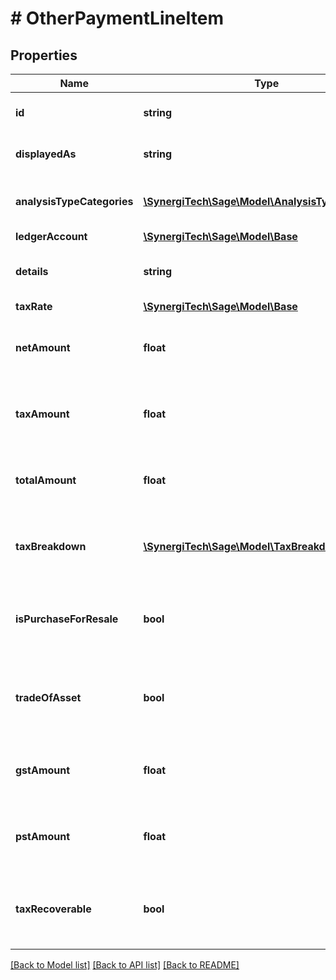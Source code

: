 # # OtherPaymentLineItem

## Properties

Name | Type | Description | Notes
------------ | ------------- | ------------- | -------------
**id** | **string** | The unique identifier for the item | [optional]
**displayedAs** | **string** | The name of the resource | [optional]
**analysisTypeCategories** | [**\SynergiTech\Sage\Model\AnalysisTypeLineItem[]**](AnalysisTypeLineItem.md) | The analysis types information | [optional]
**ledgerAccount** | [**\SynergiTech\Sage\Model\Base**](Base.md) |  | [optional]
**details** | **string** | The details of the payment line | [optional]
**taxRate** | [**\SynergiTech\Sage\Model\Base**](Base.md) |  | [optional]
**netAmount** | **float** | The net amount of the payment line | [optional]
**taxAmount** | **float** | The tax amount of the payment line | [optional]
**totalAmount** | **float** | The total amount of the payment line | [optional]
**taxBreakdown** | [**\SynergiTech\Sage\Model\TaxBreakdown[]**](TaxBreakdown.md) | The tax breakdown for the payment line | [optional]
**isPurchaseForResale** | **bool** | Identifies whether the line item is for resale. (Ireland only) | [optional]
**tradeOfAsset** | **bool** | Whether the line item is marked as trade of asset. | [optional]
**gstAmount** | **float** | The gst or hst tax amount for the other payment | [optional]
**pstAmount** | **float** | The pst or qst tax amount for the other payment | [optional]
**taxRecoverable** | **bool** | Indicates if the other payment is tax recoverable or not | [optional]

[[Back to Model list]](../../README.md#models) [[Back to API list]](../../README.md#endpoints) [[Back to README]](../../README.md)
